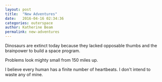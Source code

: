 ```yaml
---
layout: post
title:  "New Adventures"
date:   2016-04-16 02:34:36
categories: outerspace
author: Katherine Beam
permalink: new-adventures
---
```


Dinosaurs are extinct today because they lacked opposable thumbs and the brainpower to build a space program.

Problems look mighty small from 150 miles up.

I believe every human has a finite number of heartbeats. I don't intend to waste any of mine.